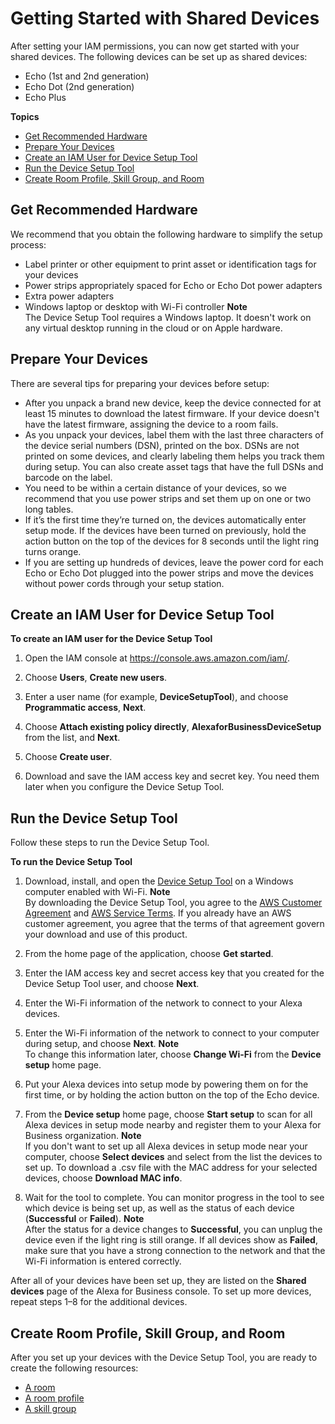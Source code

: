 # Getting Started with Shared Devices<a name="getting-started"></a>

After setting your IAM permissions, you can now get started with your shared devices\. The following devices can be set up as shared devices:
+ Echo \(1st and 2nd generation\)
+ Echo Dot \(2nd generation\)
+ Echo Plus

**Topics**
+ [Get Recommended Hardware](#get-hardware)
+ [Prepare Your Devices](#prepare-devices)
+ [Create an IAM User for Device Setup Tool](#create-IAM-user)
+ [Run the Device Setup Tool](#run-tool)
+ [Create Room Profile, Skill Group, and Room](#create-resources)

## Get Recommended Hardware<a name="get-hardware"></a>

We recommend that you obtain the following hardware to simplify the setup process:
+ Label printer or other equipment to print asset or identification tags for your devices
+ Power strips appropriately spaced for Echo or Echo Dot power adapters
+ Extra power adapters
+ Windows laptop or desktop with Wi\-Fi controller
**Note**  
The Device Setup Tool requires a Windows laptop\. It doesn't work on any virtual desktop running in the cloud or on Apple hardware\.

## Prepare Your Devices<a name="prepare-devices"></a>

There are several tips for preparing your devices before setup:
+ After you unpack a brand new device, keep the device connected for at least 15 minutes to download the latest firmware\. If your device doesn't have the latest firmware, assigning the device to a room fails\. 
+ As you unpack your devices, label them with the last three characters of the device serial numbers \(DSN\), printed on the box\. DSNs are not printed on some devices, and clearly labeling them helps you track them during setup\. You can also create asset tags that have the full DSNs and barcode on the label\.
+ You need to be within a certain distance of your devices, so we recommend that you use power strips and set them up on one or two long tables\.
+ If it’s the first time they’re turned on, the devices automatically enter setup mode\. If the devices have been turned on previously, hold the action button on the top of the devices for 8 seconds until the light ring turns orange\.
+ If you are setting up hundreds of devices, leave the power cord for each Echo or Echo Dot plugged into the power strips and move the devices without power cords through your setup station\.

## Create an IAM User for Device Setup Tool<a name="create-IAM-user"></a>

**To create an IAM user for the Device Setup Tool**

1. Open the IAM console at [https://console\.aws\.amazon\.com/iam/](https://console.aws.amazon.com/iam/)\.

1. Choose **Users**, **Create new users**\.

1. Enter a user name \(for example, **DeviceSetupTool**\), and choose **Programmatic access**, **Next**\.

1. Choose **Attach existing policy directly**, **AlexaforBusinessDeviceSetup** from the list, and **Next**\.

1. Choose **Create user**\.

1. Download and save the IAM access key and secret key\. You need them later when you configure the Device Setup Tool\.

## Run the Device Setup Tool<a name="run-tool"></a>

Follow these steps to run the Device Setup Tool\.

**To run the Device Setup Tool**

1. Download, install, and open the [Device Setup Tool](https://s3.amazonaws.com/device-setup-tool/setup.exe) on a Windows computer enabled with Wi\-Fi\.
**Note**  
By downloading the Device Setup Tool, you agree to the [AWS Customer Agreement](https://aws.amazon.com/agreement/) and [AWS Service Terms](https://aws.amazon.com/service-terms/)\. If you already have an AWS customer agreement, you agree that the terms of that agreement govern your download and use of this product\.

1. From the home page of the application, choose **Get started**\.

1. Enter the IAM access key and secret access key that you created for the Device Setup Tool user, and choose **Next**\.

1. Enter the Wi\-Fi information of the network to connect to your Alexa devices\. 

1. Enter the Wi\-Fi information of the network to connect to your computer during setup, and choose **Next**\.
**Note**  
To change this information later, choose **Change Wi\-Fi** from the **Device setup** home page\.

1. Put your Alexa devices into setup mode by powering them on for the first time, or by holding the action button on the top of the Echo device\.

1. From the **Device setup** home page, choose **Start setup** to scan for all Alexa devices in setup mode nearby and register them to your Alexa for Business organization\.
**Note**  
If you don't want to set up all Alexa devices in setup mode near your computer, choose **Select devices** and select from the list the devices to set up\. To download a \.csv file with the MAC address for your selected devices, choose **Download MAC info**\. 

1. Wait for the tool to complete\. You can monitor progress in the tool to see which device is being set up, as well as the status of each device \(**Successful** or **Failed**\)\.
**Note**  
After the status for a device changes to **Successful**, you can unplug the device even if the light ring is still orange\. If all devices show as **Failed**, make sure that you have a strong connection to the network and that the Wi\-Fi information is entered correctly\. 

After all of your devices have been set up, they are listed on the **Shared devices** page of the Alexa for Business console\. To set up more devices, repeat steps 1–8 for the additional devices\. 

## Create Room Profile, Skill Group, and Room<a name="create-resources"></a>

After you set up your devices with the Device Setup Tool, you are ready to create the following resources:
+ [A room](manage-rooms.md)
+ [A room profile](manage-profiles.md)
+ [A skill group](manage-skill-groups.md)